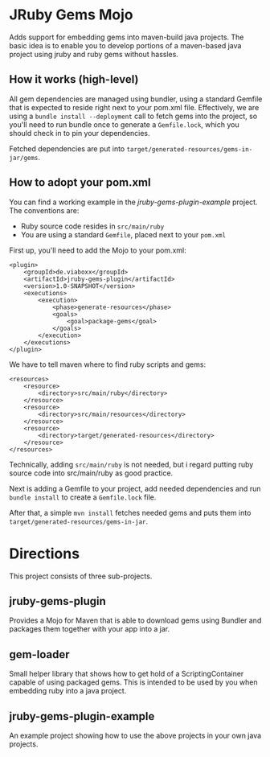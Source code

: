 JRuby Gems Mojo
===============
Adds support for embedding gems into maven-build java projects. The basic idea is to 
enable you to develop portions of a maven-based java project using jruby and ruby gems 
without hassles.

How it works (high-level)
-------------------------
All gem dependencies are managed using bundler, using a standard Gemfile that is expected 
to reside right next to your pom.xml file. Effectively, we are using a 
`bundle install --deployment` call to fetch gems into the project, so you'll need to run 
bundle once to generate a `Gemfile.lock`, which you should check in to pin your dependencies.

Fetched dependencies are put into `target/generated-resources/gems-in-jar/gems`.

How to adopt your pom.xml
-------------------------
You can find a working example in the _jruby-gems-plugin-example_ project. The conventions are:

* Ruby source code resides in `src/main/ruby`
* You are using a standard `Gemfile`, placed next to your `pom.xml`

First up, you'll need to add the Mojo to your pom.xml:

    <plugin>
        <groupId>de.viaboxx</groupId>
        <artifactId>jruby-gems-plugin</artifactId>
        <version>1.0-SNAPSHOT</version>
        <executions>
            <execution>
                <phase>generate-resources</phase>
                <goals>
                    <goal>package-gems</goal>
                </goals>
            </execution>
        </executions>
    </plugin>

We have to tell maven where to find ruby scripts and gems:

    <resources>
        <resource>
            <directory>src/main/ruby</directory>
        </resource>
        <resource>
            <directory>src/main/resources</directory>
        </resource>
        <resource>
            <directory>target/generated-resources</directory>
        </resource>
    </resources>

Technically, adding `src/main/ruby` is not needed, but i regard putting ruby source 
code into src/main/ruby as good practice.

Next is adding a Gemfile to your project, add needed dependencies and run `bundle install` to 
create a `Gemfile.lock` file.

After that, a simple `mvn install` fetches needed gems and puts them into 
`target/generated-resources/gems-in-jar`.

Directions
==========
This project consists of three sub-projects.

jruby-gems-plugin
-----------------
Provides a Mojo for Maven that is able to download gems using Bundler and packages
them together with your app into a jar.

gem-loader
----------
Small helper library that shows how to get hold of a ScriptingContainer capable of
using packaged gems.
This is intended to be used by you when embedding ruby into a java project.

jruby-gems-plugin-example
-------------------------
An example project showing how to use the above projects in your own java projects.